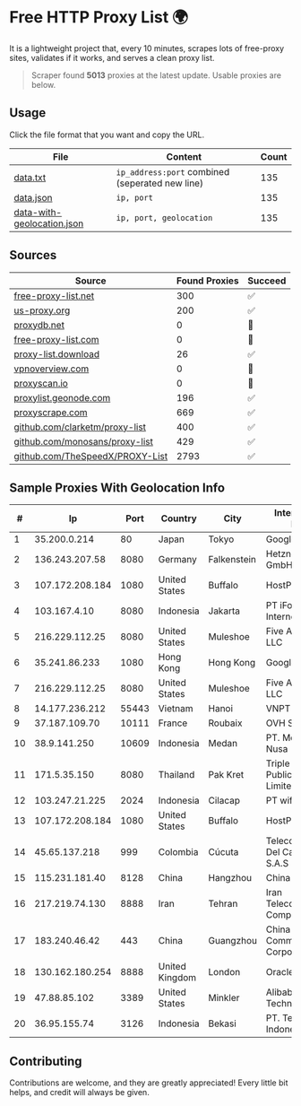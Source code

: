 
# Free HTTP Proxy List 🌍

It is a lightweight project that, every 10 minutes, scrapes lots of free-proxy sites, validates if it works, and serves a clean proxy list.


> Scraper found **5013** proxies at the latest update. Usable proxies are below.

## Usage

Click the file format that you want and copy the URL.


|File|Content|Count|
|----|-------|-----|
|[data.txt](https://raw.githubusercontent.com/themiralay/Proxy-List-World/master/data.txt)|`ip_address:port` combined (seperated new line)|135|
|[data.json](https://raw.githubusercontent.com/themiralay/Proxy-List-World/master/data.json)|`ip, port`|135|
|[data-with-geolocation.json](https://raw.githubusercontent.com/themiralay/Proxy-List-World/master/data-with-geolocation.json)|`ip, port, geolocation`|135|

## Sources

|Source|Found Proxies|Succeed|
|------|-------------|-------|
|[free-proxy-list.net](https://free-proxy-list.net)|300|✅|
|[us-proxy.org](https://www.us-proxy.org)|200|✅|
|[proxydb.net](http://proxydb.net)|0|🚫|
|[free-proxy-list.com](https://free-proxy-list.com/?page=&port=&type%5B%5D=http&type%5B%5D=https&up_time=0&search=Search)|0|🚫|
|[proxy-list.download](https://www.proxy-list.download/HTTP)|26|✅|
|[vpnoverview.com](https://vpnoverview.com/privacy/anonymous-browsing/free-proxy-servers)|0|🚫|
|[proxyscan.io](https://www.proxyscan.io)|0|🚫|
|[proxylist.geonode.com](https://proxylist.geonode.com/api/proxy-list?limit=300&page=1&sort_by=lastChecked&sort_type=desc&protocols=http,https)|196|✅|
|[proxyscrape.com](https://api.proxyscrape.com/v2/?request=displayproxies&protocol=http&timeout=10000&country=all&ssl=all&anonymity=all)|669|✅|
|[github.com/clarketm/proxy-list](https://raw.githubusercontent.com/clarketm/proxy-list/master/proxy-list-raw.txt)|400|✅|
|[github.com/monosans/proxy-list](https://raw.githubusercontent.com/monosans/proxy-list/main/proxies/http.txt)|429|✅|
|[github.com/TheSpeedX/PROXY-List](https://raw.githubusercontent.com/TheSpeedX/PROXY-List/master/http.txt)|2793|✅|


## Sample Proxies With Geolocation Info

|#|Ip|Port|Country|City|Internet Service Provider|
|-|--|----|-------|----|-------------------------|
|1|35.200.0.214|80|Japan|Tokyo|Google LLC|
|2|136.243.207.58|8080|Germany|Falkenstein|Hetzner Online GmbH|
|3|107.172.208.184|1080|United States|Buffalo|HostPapa|
|4|103.167.4.10|8080|Indonesia|Jakarta|PT iForte Global Internet|
|5|216.229.112.25|8080|United States|Muleshoe|Five Area Systems, LLC|
|6|35.241.86.233|1080|Hong Kong|Hong Kong|Google LLC|
|7|216.229.112.25|8080|United States|Muleshoe|Five Area Systems, LLC|
|8|14.177.236.212|55443|Vietnam|Hanoi|VNPT|
|9|37.187.109.70|10111|France|Roubaix|OVH SAS|
|10|38.9.141.250|10609|Indonesia|Medan|PT. Media Antar Nusa|
|11|171.5.35.150|8080|Thailand|Pak Kret|Triple T Broadband Public Company Limited|
|12|103.247.21.225|2024|Indonesia|Cilacap|PT wifian Solution|
|13|107.172.208.184|1080|United States|Buffalo|HostPapa|
|14|45.65.137.218|999|Colombia|Cúcuta|Telecomunicaciones Del Catatumbo S.A.S|
|15|115.231.181.40|8128|China|Hangzhou|China Telecom|
|16|217.219.74.130|8888|Iran|Tehran|Iran Telecommunication Company PJS|
|17|183.240.46.42|443|China|Guangzhou|China Mobile Communications Corporation|
|18|130.162.180.254|8888|United Kingdom|London|Oracle Corporation|
|19|47.88.85.102|3389|United States|Minkler|Alibaba (US) Technology Co., Ltd.|
|20|36.95.155.74|3126|Indonesia|Bekasi|PT. Telekomunikasi Indonesia|



## Contributing

Contributions are welcome, and they are greatly appreciated! Every
little bit helps, and credit will always be given.


